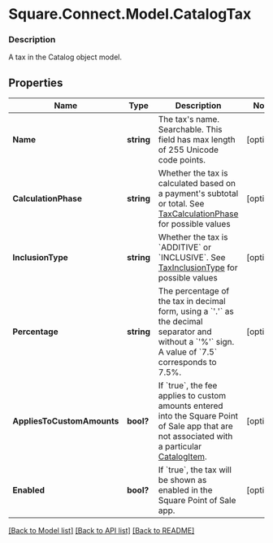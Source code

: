 # Square.Connect.Model.CatalogTax

### Description

A tax in the Catalog object model.

## Properties

Name | Type | Description | Notes
------------ | ------------- | ------------- | -------------
**Name** | **string** | The tax&#39;s name. Searchable. This field has max length of 255 Unicode code points. | [optional] 
**CalculationPhase** | **string** | Whether the tax is calculated based on a payment&#39;s subtotal or total. See [TaxCalculationPhase](#type-taxcalculationphase) for possible values | [optional] 
**InclusionType** | **string** | Whether the tax is &#x60;ADDITIVE&#x60; or &#x60;INCLUSIVE&#x60;. See [TaxInclusionType](#type-taxinclusiontype) for possible values | [optional] 
**Percentage** | **string** | The percentage of the tax in decimal form, using a &#x60;&#39;.&#39;&#x60; as the decimal separator and without a &#x60;&#39;%&#39;&#x60; sign. A value of &#x60;7.5&#x60; corresponds to 7.5%. | [optional] 
**AppliesToCustomAmounts** | **bool?** | If &#x60;true&#x60;, the fee applies to custom amounts entered into the Square Point of Sale app that are not associated with a particular [CatalogItem](#type-catalogitem). | [optional] 
**Enabled** | **bool?** | If &#x60;true&#x60;, the tax will be shown as enabled in the Square Point of Sale app. | [optional] 



[[Back to Model list]](../README.md#documentation-for-models) [[Back to API list]](../README.md#documentation-for-api-endpoints) [[Back to README]](../README.md)

